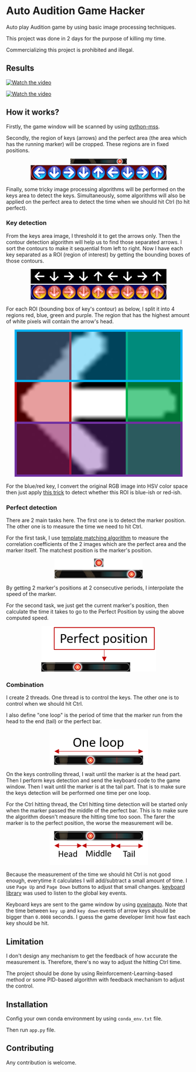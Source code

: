 # Auto Audition Game Hacker

Auto play Audition game by using basic image processing techniques.

This project was done in 2 days for the purpose of killing my time.

Commercializing this project is prohibited and illegal.

## Results

[![Watch the video](https://github.com/dao-duc-tung/auto-audition/raw/master/data/example1.png)](https://github.com/dao-duc-tung/auto-audition/raw/master/data/video1.mp4)

[![Watch the video](https://github.com/dao-duc-tung/auto-audition/raw/master/data/example2.png)](https://github.com/dao-duc-tung/auto-audition/raw/master/data/video2.mp4)

## How it works?

Firstly, the game window will be scanned by using
[python-mss](https://github.com/BoboTiG/python-mss).

Secondly, the region of keys (arrows) and the perfect area
(the area which has the running marker) will be cropped.
These regions are in fixed positions.

<p align="center">
    <img src="data/perfect_bar.png"
        alt="Perfect area" />
    </br>
    <img src="data/keys_area.png" alt="Keys area" />
</p>

Finally, some tricky image processing algorithms will be performed
on the keys area to detect the keys.
Simultaneously, some algorithms will also be applied on the perfect area
to detect the time when we should hit Ctrl (to hit perfect).


### Key detection

From the keys area image, I threshold it to get the arrows only.
Then the contour detection algorithm will help us to find those separated arrows.
I sort the contours to make it sequential from left to right.
Now I have each key separated as a ROI (region of interest)
by getting the bounding boxes of those contours.

<p align="center">
    <img src="data/thresholded_keys.png" alt="Keys area" />
    </br>
    <img src="data/contours.png" alt="Keys area" />
</p>

For each ROI (bounding box of key's contour) as below, I split it into 4 regions
red, blue, green and purple. The region that has the highest amount of white pixels
will contain the arrow's head.

<p align="center">
    <img src="data/keys_detection.png" alt="Keys area" />
</p>

For the blue/red key, I convert the original RGB image into HSV color space then
just apply [this trick](https://docs.opencv.org/trunk/df/d9d/tutorial_py_colorspaces.html)
to detect whether this ROI is blue-ish or red-ish.


### Perfect detection

There are 2 main tasks here. The first one is to detect the marker position.
The other one is to measure the time we need to hit Ctrl.

For the first task, I use [template matching algorithm](https://opencv-python-tutroals.readthedocs.io/en/latest/py_tutorials/py_imgproc/py_template_matching/py_template_matching.html)
to measure the correlation coefficients of the 2 images which are the perfect area
and the marker itself. The matchest position is the marker's position.

<p align="center">
    <img src="data/template_matching.png" alt="Keys area" />
</p>

By getting 2 marker's positions at 2 consecutive periods, I interpolate the speed
of the marker.

For the second task, we just get the current marker's position, then calculate the
time it takes to go to the Perfect Position by using the above computed speed.

<p align="center">
    <img src="data/perfect_position.png" alt="Keys area" />
</p>


### Combination

I create 2 threads. One thread is to control the keys. The other one is
to control when we should hit Ctrl.

I also define "one loop" is the period of time that the marker run from the head
to the end (tail) or the perfect bar.

<p align="center">
    <img src="data/one_loop.png" alt="Keys area" />
</p>

On the keys controlling thread, I wait until the marker is at the head part.
Then I perform keys detection and send the keyboard code to the game window.
Then I wait until the marker is at the tail part. That is to make sure
the keys detection will be performed one time per one loop.

For the Ctrl hitting thread, the Ctrl hitting time detection will be started
only when the marker passed the middle of the perfect bar. This is to make sure
the algorithm doesn't measure the hitting time too soon. The farer
the marker is to the perfect position, the worse the measurement will be.

<p align="center">
    <img src="data/head_middle_tail.png" alt="Keys area" />
</p>

Because the measurement of the time we should hit Ctrl is not good enough,
everytime it calculates I will add/subtract a small amount of time.
I use `Page Up` and `Page Down` buttons to adjust that small changes.
[keyboard library](https://pypi.org/project/keyboard/) was used to listen to
the global key events.

Keyboard keys are sent to the game window
by using [pywinauto](https://pywinauto.readthedocs.io/en/latest/).
Note that the time between `key up` and `key down` events of arrow keys should be
bigger than `0.0008` seconds. I guess the game developer limit how fast each key
should be hit.


## Limitation

I don't design any mechanism to get the feedback of how accurate the measurement is.
Therefore, there's no way to adjust the hitting Ctrl time.

The project should be done by using Reinforcement-Learning-based method or
some PID-based algorithm with feedback mechanism to adjust the control.


## Installation

Config your own conda environment by using `conda_env.txt` file.

Then run `app.py` file.


## Contributing

Any contribution is welcome.
